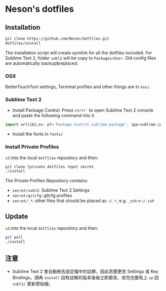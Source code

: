 Neson's dotfiles
================

## Installation

```bash
git clone https://github.com/Neson/dotfiles.git
dotfiles/install
```
The installation script will create symlink for all the dotfiles included.
For Sublime Text 2, folder `subl2` will be copy to `Packages/User`.
Old config files are automatically backup&replaced.

### OSX

BetterTouchTool settings, Terminal profiles and other things are in `osx/`.

### Sublime Text 2

* Install Package Control:
  Press `` ctrl+` `` to open Sublime Text 2 console and paste the following command into it.

```python
import urllib2,os; pf='Package Control.sublime-package'; ipp=sublime.installed_packages_path(); os.makedirs(ipp) if not os.path.exists(ipp) else None; urllib2.install_opener(urllib2.build_opener(urllib2.ProxyHandler())); open(os.path.join(ipp,pf),'wb').write(urllib2.urlopen('http://sublime.wbond.net/'+pf.replace(' ','%20')).read()); print('Please restart Sublime Text to finish installation')
```

* Install the fonts in `fonts/`

### Install Private Profiles

`cd` into the local `dotfiles` repository and then:
```bash
git clone [private dotfiles repo] secret
./install
```

The Private Profiles Repository contains:
* `secret/subl2`: Sublime Text 2 Settings
* `secret/gitcfg`: gitcfg profiles
* `secret/_*`: other files that should be placed as `~/.*`, e.g. `_ssh`->`~/.ssh`

## Update

`cd` into the local `dotfiles` repository and then:
```bash
git pull
./install
```

## 注意

* Sublime Text 2 會自動刪去設定檔中的註解，因此若要更改 Settings 或 Key Bindings，請再 `install` 回有註解的版本後後立即更改，改完也要馬上 `cp` 回 `subl2/` 更新原始檔。
